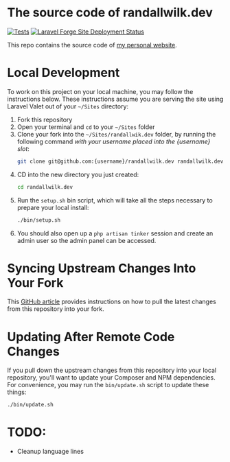 # The source code of randallwilk.dev

[![Tests](https://github.com/rawilk/randallwilk.dev/actions/workflows/run-tests.yml/badge.svg)](https://github.com/rawilk/randallwilk.dev/actions/workflows/run-tests.yml)
[![Laravel Forge Site Deployment Status](https://img.shields.io/endpoint?url=https%3A%2F%2Fforge.laravel.com%2Fsite-badges%2F494b8011-60bc-42e4-9d64-965b10a28182%3Fdate%3D1%26commit%3D1&style=flat-square)](https://forge.laravel.com)

This repo contains the source code of [my personal website](https://randallwilk.dev).

# Local Development

To work on this project on your local machine, you may follow the instructions below. These instructions
assume you are serving the site using Laravel Valet out of your `~/Sites` directory:

1. Fork this repository
2. Open your terminal and `cd` to your `~/Sites` folder
3. Clone your fork into the `~/Sites/randallwik.dev` folder, by running the following command *with your username placed
   into the {username} slot*:
    ```bash
    git clone git@github.com:{username}/randallwilk.dev randallwilk.dev
    ```
4. CD into the new directory you just created:
    ```bash
    cd randallwilk.dev
    ```
5. Run the `setup.sh` bin script, which will take all the steps necessary to prepare your local install:
    ```bash
    ./bin/setup.sh
    ```
6. You should also open up a `php artisan tinker` session and create an admin user so the admin panel can be accessed.

# Syncing Upstream Changes Into Your Fork

This [GitHub article](https://help.github.com/en/articles/syncing-a-fork) provides instructions on how to pull the
latest changes from this repository into your fork.

# Updating After Remote Code Changes

If you pull down the upstream changes from this repository into your local repository, you'll want to update your
Composer and NPM dependencies. For convenience, you may run the `bin/update.sh` script to update these things:

```bash
./bin/update.sh
```

# TODO:

- Cleanup language lines
